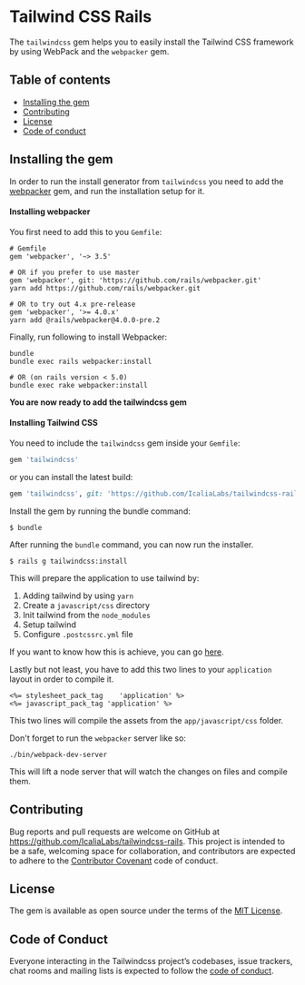 # Tailwind CSS Rails

The `tailwindcss` gem helps you to easily install the Tailwind CSS framework by using WebPack and the `webpacker` gem.



## Table of contents

- [Installing the gem](#installing-the-gem)
- [Contributing](#contributing)
- [License](#license)
- [Code of conduct](code-of-conduct)



## Installing the gem

In order to run the install generator from `tailwindcss` you need to add the [webpacker](https://github.com/rails/webpacker) gem, and run the installation setup for it.



#### Installing webpacker

You first need to add this to you `Gemfile`:

```
# Gemfile
gem 'webpacker', '~> 3.5'

# OR if you prefer to use master
gem 'webpacker', git: 'https://github.com/rails/webpacker.git'
yarn add https://github.com/rails/webpacker.git

# OR to try out 4.x pre-release
gem 'webpacker', '>= 4.0.x'
yarn add @rails/webpacker@4.0.0-pre.2
```

Finally, run following to install Webpacker:

```
bundle
bundle exec rails webpacker:install

# OR (on rails version < 5.0)
bundle exec rake webpacker:install
```



**You are now ready to add the tailwindcss gem**



#### Installing Tailwind CSS

You need to include the `tailwindcss` gem inside your `Gemfile`:

```ruby
gem 'tailwindcss'
```

or you can install the latest build:

```ruby
gem 'tailwindcss', git: 'https://github.com/IcaliaLabs/tailwindcss-rails.git'
```

Install the gem by running the bundle command:

```
$ bundle
```

After running the `bundle` command, you can now run the installer.

```console
$ rails g tailwindcss:install
```

This will prepare the application to use tailwind by:

1. Adding tailwind by using `yarn`
2. Create a `javascript/css` directory
3. Init tailwind from the `node_modules`
4. Setup tailwind
5. Configure `.postcssrc.yml` file

If you want to know how this is achieve, you can go [here](https://github.com/IcaliaLabs/tailwindcss-rails/blob/master/lib/generators/tailwindcss/install_generator.rb).

Lastly but not least, you have to add this two lines to your `application` layout in order to compile it.

```
<%= stylesheet_pack_tag    'application' %>
<%= javascript_pack_tag 'application' %>
```

This two lines will compile the assets from the `app/javascript/css` folder.

Don't forget to run the `webpacker` server like so:

```
./bin/webpack-dev-server
```

This will lift a node server that will watch the changes on files and compile them.

## Contributing

Bug reports and pull requests are welcome on GitHub at https://github.com/IcaliaLabs/tailwindcss-rails. This project is intended to be a safe, welcoming space for collaboration, and contributors are expected to adhere to the [Contributor Covenant](http://contributor-covenant.org) code of conduct.

## License

The gem is available as open source under the terms of the [MIT License](https://opensource.org/licenses/MIT).

## Code of Conduct

Everyone interacting in the Tailwindcss project’s codebases, issue trackers, chat rooms and mailing lists is expected to follow the [code of conduct](https://github.com/[USERNAME]/tailwindcss/blob/master/CODE_OF_CONDUCT.md).
